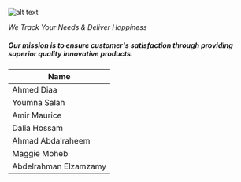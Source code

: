 ![alt text](https://fbcdn-sphotos-h-a.akamaihd.net/hphotos-ak-xpf1/v/t34.0-12/10994804_10153040155830631_100677594_n.jpg?oh=e1dd9c967dc54e3e179c90e69226e15c&oe=54E3EAAF&__gda__=1424233819_0d16bfc1f9ba848b7b2cf584ea2eedf7)

*We Track Your Needs & Deliver Happiness*

##### Our mission is to ensure customer's satisfaction through providing superior quality innovative products.

|          Name          |
|------------------------|
|      Ahmed Diaa        |
|     Youmna Salah       |
|     Amir Maurice       |
|    Dalia Hossam   	   |
|   Ahmad Abdalraheem    |
|     Maggie Moheb       |
|  Abdelrahman Elzamzamy |
